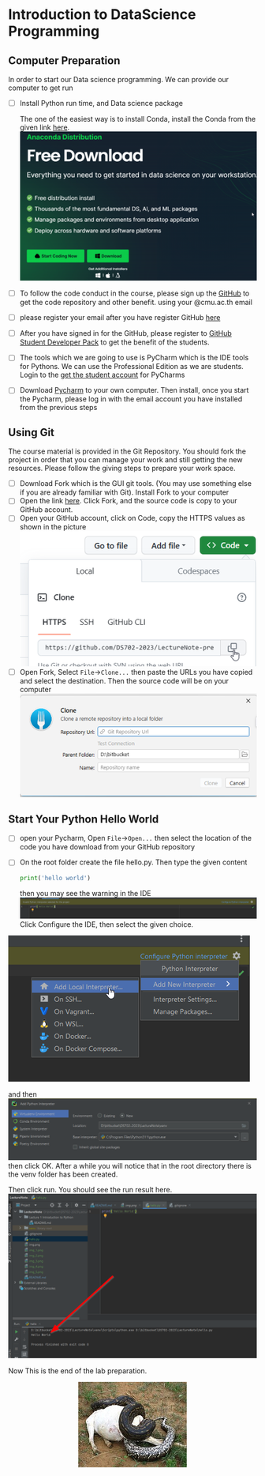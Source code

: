 # Introduction to DataScience Programming

## Computer Preparation
In order to start our Data science programming. 
We can provide our computer to get run
- [ ] Install Python run time, and Data science package

    The one of the easiest way is to install Conda,
    install the Conda from the given link [here](https://www.anaconda.com/download).
![img.png](assets/img.png)
- [ ] To follow the code conduct in the course, 
please sign up the [GitHub](https://github.com/) to get the code repository  and other benefit. 
using your @cmu.ac.th email
- [ ] please register your email after you have register GitHub [here](https://forms.gle/P7MBZVDhZcS6aC1QA)
- [ ] After you have signed in for the GitHub, please register to [GitHub Student Developer Pack](https://education.github.com/pack) 
to get the benefit of the students.
- [ ] The tools which we are going to use is PyCharm which is the IDE tools for Pythons. We can use the Professional Edition as we are students.
Login to the [ get the student account](https://www.jetbrains.com/lp/leaflets-gdc/students/) for PyCharms
- [ ] Download [Pycharm](https://www.jetbrains.com/pycharm/) to your own computer. Then install, once you start the Pycharm, please 
log in with the email account you have installed from the previous steps

## Using Git
The course material is provided in the Git Repository. You should fork the project in order that
you can manage your work and still getting the new resources. Please follow the giving steps
to prepare your work space.
- [ ] Download Fork which is the GUI git tools. (You may use something else if you are already familiar with Git). 
Install Fork to your computer
- [ ] Open the link [here](https://github.com/DS702-2023/LectureNote). Click Fork, and the source code is copy to your GitHub account.
- [ ] Open your GitHub account, click on Code, copy the HTTPS values as shown in the picture
![img_1.png](assets/img_1.png)
- [ ] Open Fork, Select `File`->`Clone...` then paste the URLs you have copied and select the destination. 
Then the source code will be on your computer 
![img_2.png](assets/img_2.png)

## Start Your Python Hello World
- [ ] open your Pycharm, Open  `File`->`Open...` then select the location of the code you have download from your GitHub repository
- [ ] On the root folder create the file hello.py. Then type the given content

  ```python
  print('hello world')
  ```

  then you may see the warning in the IDE
![img_3.png](assets/img_3.png)
Click Configure the IDE, then select the given choice.

![img_4.png](assets/img_4.png)

  and then 
![img_5.png](assets/img_5.png)
  then click OK. After a while you will notice that in the root directory there is the venv folder has been created.

  Then click run. You should see the run result here.
![img_6.png](assets/img_6.png)

Now This is the end of the lab preparation.


 <img src="assets/img_python.png" style="margin-left: auto; margin-right: auto;display: block">
